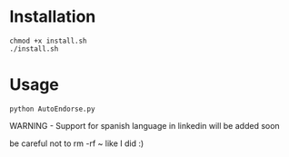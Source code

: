# Installation

``` shell
chmod +x install.sh
./install.sh
```

# Usage

``` venv
python AutoEndorse.py
```
WARNING - Support for spanish language in linkedin will be added soon

be careful not to rm -rf ~ like I did :)
